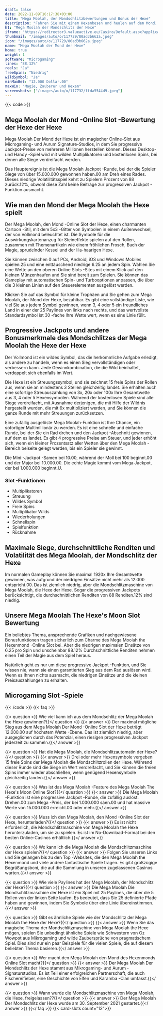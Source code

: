 ```yaml
---
draft: false
date: 2022-11-09T16:17:38+03:00
title: "Mega Moolah, der Mondschlitzbewertungen und Bonus der Hexe"
description: "Fahren Sie mit einem Hexenbesen und heulen auf den Mond, um einen von vier progressiven Jackpots in Microgamings brandneuem progressiven Jackpot Mega Moolah the Hexenmond zu gewinnen."
h1: "Mega Moolah der Mondschlitz der Hexe"
iframe: "https://redirector3.valueactive.eu/Casino/Default.aspx?applicationid=4123&serverid=33253&gameid=megaMoolahTheWitchsMoonDesktop&ul=en&bankingURL=https://www.leovegas.com/account/deposit&lobbyURL=https://www.leovegas.com&playmode=demo"
thumbnail: "/images/auto/o/117729/80ad3b662a.jpeg"
icon: "/images/auto/o/117729/80ad3b662a.jpeg"
name: "Mega Moolah der Mond der Hexe"
home: true
weight: 1
software: "Microgaming"
lines: "88.12%"
reels: "Ja"
freeSpins: "Niedrig"
wildSymbol: "Ja"
minMaxBet: "12.000 Dollar.00"
maxWin: "Magie, Zauberer und Hexen"
screenshots: ["/images/auto/o/117732/ffda5544d9.jpeg"]
---
```


{{< code >}}<h2>Mega Moolah der Mond -Online Slot -Bewertung der Hexe der Hexe</h2><p>Mega Moolah Der Mond der Hexe ist ein magischer Online-Slot aus Microgaming- und Aurum Signature-Studios, in dem Sie progressive Jackpot-Preise von mehreren Millionen herstellen können. Dieses Desktop- und Handy -Spiel wird mit wilden Multiplikatoren und kostenlosen Spins, bei denen alle Siege verdreifacht werden.</p><p>Das Hauptereignis ist die Mega Moolah Jackpot -Runde, bei der die Spieler Siege von über 15.000.000 gewonnen haben.00 am Dreh eines Rades. Dieses niedrige Volatilitätsspiel kehrt zu Spielern Prozent von 88 zurück.12%, obwohl diese Zahl keine Beiträge zur progressiven Jackpot -Funktion ausmacht.</p><h2>Wie man den Mond der Mega Moolah the Hexe spielt</h2><p>Der Mega Moolah, den Mond -Online Slot der Hexe, einen charmanten Cartoon -Stil, mit dem 5x3 -Gitter von Symbolen in einem Außenwechsel, der von Vollmond beleuchtet ist. Die Symbole für die Auswirkungskartenanzug für Steineffekte spielen auf den Rollen, zusammen mit Themenartikeln wie einem fröhlichen Frosch, Buch der Magie, sprudelnder Kessel und der lila-haarigen Hexe.</p><p>Sie können zwischen 0 auf PCs, Android, iOS und Windows Mobiles spielen.25 und eine enttäuschend niedrige 6.25 an jedem Spin. Wählen Sie eine Wette an den oberen Online Slots -Sites mit einem Klick auf den kleinen Münzenhaufen und Sie sind bereit zum Spielen. Sie können das Gameplay mit automatischen Spin- und Turbooptionen anpassen, die über die 3 kleinen Linien auf den Steuerelementen ausgelöst werden.</p><p>Klicken Sie auf das Symbol für kleine Trophäen und Sie gehen zum Mega Moolah, der Mond der Hexe, bezahlbar. Es gibt eine vollständige Liste, wie viel Sie aus jedem Symbol gewinnen, wenn 3, 4 oder 5 ein freundliches Land in einer der 25 Paylines von links nach rechts, und das wertvollste Standardsymbol ist 30 -fache Ihre Wette wert, wenn es eine Linie füllt.</p><h2>Progressive Jackpots und andere Bonusmerkmale des Mondschlitzes der Mega Moolah the Hexe der Hexe</h2><p>Der Vollmond ist ein wildes Symbol, das die herkömmliche Aufgabe erledigt, als andere zu handeln, wenn es einen Sieg vervollständigen oder verbessern kann. Jede Gewinnkombination, die die Wild beinhaltet, verdoppelt sich ebenfalls im Wert.</p><p>Die Hexe ist ein Streuungssymbol, und sie zeichnet 15 freie Spins der Rollen aus, wenn sie an mindestens 3 Stellen gleichzeitig landet. Sie erhalten auch eine sofortige Streuauszahlung von 3x, 20x oder 100x Ihre Gesamtwette aus 3, 4 oder 5 Hexensymbolen. Während der kostenlosen Spiele sind alle Siege verdreifacht, mit Ausnahme derjenigen, die mit Hilfe der Wildnis hergestellt wurden, die mit 6x multipliziert werden, und Sie können die ganze Runde mit mehr Streuungen zurücksetzen.</p><p>Eine zufällig ausgelöste Mega Moolah-Funktion ist Ihre Chance, ein sofortiger Multimillionär zu werden. Es ist eine schnelle und einfache Runde, bei der Sie ein Rad drehen und den Jackpot -Abschnitt gewinnen, auf dem es landet. Es gibt 4 progressive Preise am Steuer, und jeder erhöht sich, wenn ein kleiner Prozentsatz aller Wetten über den Mega Moolah -Bereich beiseite gelegt werden, bis ein Spieler sie gewinnt.</p><p>Die Mini -Jackpot -Samen bei 10.00, während der Moll bei 100 beginnt.00 und der Major bei 10.000.00. Die echte Magie kommt vom Mega Jackpot, der bei 1.000.000 beginnt.U.</p><h3>
Slot -Funktionen</h3><ul>
<li></span>
Multiplikatoren</li>
<li></span>
Streuung</li>
<li></span>
Wildes Symbol</li>
<li></span>
Freie Spins</li>
<li></span>
Multiplikator Wilds</li>
<li></span>
Wiederholungen</li>
<li></span>
Schnellspin</li>
<li></span>
Spielfunktion</li>
<li></span>
Rücknahme</li></ul><h2>Maximale Siege, durchschnittliche Renditen und Volatilität des Mega Moolah, der Mondschlitz der Hexe</h2><p>Im normalen Gameplay können Sie maximal 1920x Ihre Gesamtwette gewinnen, was aufgrund der niedrigen Einsätze nicht mehr als 12.000 entspricht.00. Das ist ziemlich niedrig, aber die Mondschlitzmaschine von Mega Moolah, die Hexe der Hexe. Sogar die progressiven Jackpots berücksichtigt, die durchschnittlichen Renditen von 88 Renditen.12% sind niedrig.</p><h2>Unsere Mega Moolah The Hexe's Moon Slot Bewertung</h2><p>Ein beliebtes Thema, ansprechende Grafiken und nachgewiesene Bonusfunktionen tragen sicherlich zum Charme des Mega Moolah the Hexenmond -Online Slot bei. Aber die niedrigen maximalen Einsätze von 6.25 pro Spin und unscheinbar 88.12% Durchschnittliche Renditen nehmen einen Teil der Magie aus dem Spiel heraus.</p><p>Natürlich geht es nur um diese progressive Jackpot -Funktion, und Sie wissen nie, wann sie einen garantierten Sieg aus dem Rad auslösen wird. Wenn es Ihnen nichts ausmacht, die niedrigen Einsätze und die kleinen Preisauszahlungen zu erhalten.</p><h2>Microgaming Slot -Spiele</h2>
{{< /code >}}
{{< faq >}}

{{< question >}} Wie viel kann ich aus dem Mondschlitz der Mega Moolah the Hexe gewinnen?{{</ question >}}
{{< answer >}} Der maximal mögliche Sieg aus dem Mega Moolah Der Mond -Online Slot der Hexe beträgt 12.000.00 auf höchstem Wette -Ebene. Das ist ziemlich niedrig, aber ausgeglichen durch das Potenzial, einen riesigen progressiven Jackpot jederzeit zu sammeln.{{</ answer >}}

{{< question >}} Hat die Mega Moolah, die Mondschlitzautomatin der Hexe?{{</ question >}}
{{< answer >}} Drei oder mehr Hexensymbole vergeben 15 freie Spins der Mega Moolah die Mondschlitzrollen der Hexe. Während dieser Runde sind die Siege im Wert verdreifacht, und Sie können die freien Spins immer wieder abschließen, wenn genügend Hexensymbole gleichzeitig landen.{{</ answer >}}

{{< question >}} Was ist das Mega Moolah -Feature des Mega Moolah The Hexe's Moon Online Slot?{{</ question >}}
{{< answer >}} Die Mega Moolah -Funktion ist eine progressive Jackpot -Runde, die zufällig auslöst. Drehen.00 zum Mega -Preis, der bei 1.000.000 säen.00 und hat massive Werte von 15.000.000 erreicht.00 oder mehr.{{</ answer >}}

{{< question >}} Muss ich den Mega Moolah, den Mond -Online Slot der Hexe, herunterladen?{{</ question >}}
{{< answer >}} Es ist nicht erforderlich, die Mondschlitzmaschine von Mega Moolah the Hexe herunterzuladen, um sie zu spielen. Es ist im No-Download-Format bei den besten Online-Casinos erhältlich.{{</ answer >}}

{{< question >}} Wo kann ich die Mega Moolah die Mondschlitzmaschine der Hexe spielen?{{</ question >}}
{{< answer >}} Folgen Sie unseren Links und Sie gelangen bis zu den Top -Websites, die den Mega Moolah the Hexenmond und viele andere fantastische Spiele tragen.  Es gibt großzügige Begrüßungsboni, die auf die Sammlung in unseren zugelassenen Casinos warten.{{</ answer >}}

{{< question >}} Wie viele Paylines hat der Mega Moolah, der Mondschlitz der Hexe?{{</ question >}}
{{< answer >}} Die Mega Moolah Die Mondschlitzmaschine der Hexe ist ein Spiel mit 25 Paylines, die über die 5 Rollen von der linken Seite laufen. Es bedeutet, dass Sie 25 definierte Pfade haben und gewinnen, indem Sie Symbole über eine Linie übereinstimmen.{{</ answer >}}

{{< question >}} Gibt es ähnliche Spiele wie der Mondschlitz der Mega Moolah the Hexe der Hexe?{{</ question >}}
{{< answer >}} Wenn Sie das magische Thema der Mondschlitzmaschine von Mega Moolah the Hexe mögen, spielen Sie unbedingt ähnliche Spiele wie Schwestern von Oz Wowpot aus Mikrogaming und wilde Zaubersprüche von pragmatischem Spiel. Dies sind nur ein paar Beispiele für die vielen Spiele, die auf diesem beliebten Thema basieren.{{</ answer >}}

{{< question >}} Wer macht den Mega Moolah den Mond des Hexenmonds Online Slot macht?{{</ question >}}
{{< answer >}} Der Mega Moolah Der Mondschlitz der Hexe stammt aus Mikrogaming- und Aurum -Signaturstudios. Es ist Teil einer erfolgreichen Partnerschaft, die auch Fischereifieber, eine Geschichte von Elfen und Karamba -Clan umfasst.{{</ answer >}}

{{< question >}} Wann wurde die Mondschlitzmaschine von Mega Moolah, die Hexe, freigelassen??{{</ question >}}
{{< answer >}} Der Mega Moolah Der Mondschlitz der Hexe wurde am 30. September 2021 gestartet.{{</ answer >}}
{{</ faq >}}
{{< card-slots count="12">}}